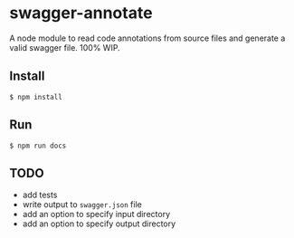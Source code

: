 swagger-annotate
================

A node module to read code annotations from source files and generate
a valid swagger file. 100% WIP.


## Install

```
$ npm install
```

## Run

```
$ npm run docs
```

## TODO

 + add tests
 + write output to `swagger.json` file
 + add an option to specify input directory
 + add an option to specify output directory
